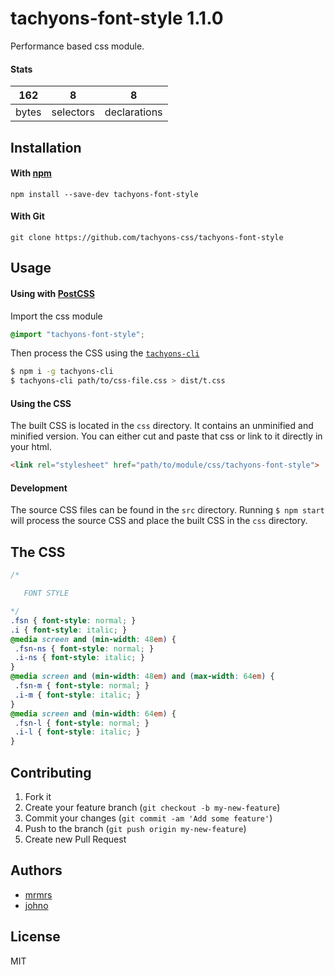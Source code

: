 # tachyons-font-style 1.1.0

Performance based css module.

#### Stats

162 | 8 | 8
---|---|---
bytes | selectors | declarations

## Installation

#### With [npm](https://npmjs.com)

```
npm install --save-dev tachyons-font-style
```

#### With Git

```
git clone https://github.com/tachyons-css/tachyons-font-style
```

## Usage

#### Using with [PostCSS](https://github.com/postcss/postcss)

Import the css module

```css
@import "tachyons-font-style";
```

Then process the CSS using the [`tachyons-cli`](https://github.com/tachyons-css/tachyons-cli)

```sh
$ npm i -g tachyons-cli
$ tachyons-cli path/to/css-file.css > dist/t.css
```

#### Using the CSS

The built CSS is located in the `css` directory. It contains an unminified and minified version.
You can either cut and paste that css or link to it directly in your html.

```html
<link rel="stylesheet" href="path/to/module/css/tachyons-font-style">
```

#### Development

The source CSS files can be found in the `src` directory.
Running `$ npm start` will process the source CSS and place the built CSS in the `css` directory.

## The CSS

```css
/*

   FONT STYLE

*/
.fsn { font-style: normal; }
.i { font-style: italic; }
@media screen and (min-width: 48em) {
 .fsn-ns { font-style: normal; }
 .i-ns { font-style: italic; }
}
@media screen and (min-width: 48em) and (max-width: 64em) {
 .fsn-m { font-style: normal; }
 .i-m { font-style: italic; }
}
@media screen and (min-width: 64em) {
 .fsn-l { font-style: normal; }
 .i-l { font-style: italic; }
}
```

## Contributing

1. Fork it
2. Create your feature branch (`git checkout -b my-new-feature`)
3. Commit your changes (`git commit -am 'Add some feature'`)
4. Push to the branch (`git push origin my-new-feature`)
5. Create new Pull Request

## Authors

* [mrmrs](http://mrmrs.io)
* [johno](http://johnotander.com)

## License

MIT

